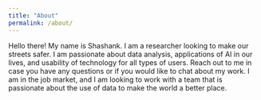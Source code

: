 ```yaml
---
title: "About"
permalink: /about/
---
```


Hello there!
My name is Shashank. I am a researcher looking to make our streets safer. I am passionate about data analysis, applications of AI in our lives, and usability of technology for all types of users. Reach out to me in case you have any questions or if you would like to chat about my work. I am in the job market, and I am looking to work with a team that is passionate about the use of data to make the world a better place.
